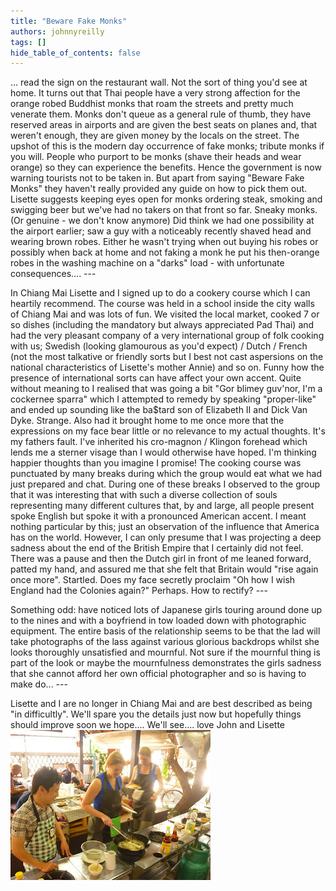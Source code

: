 ```yaml
---
title: "Beware Fake Monks"
authors: johnnyreilly
tags: []
hide_table_of_contents: false
---
```


 ... read the sign on the restaurant wall. Not the sort of thing you'd see at home. It turns out that Thai people have a very strong affection for the orange robed Buddhist monks that roam the streets and pretty much venerate them. Monks don't queue as a general rule of thumb, they have reserved areas in airports and are given the best seats on planes and, that weren't enough, they are given money by the locals on the street. The upshot of this is the modern day occurrence of fake monks; tribute monks if you will. People who purport to be monks (shave their heads and wear orange) so they can experience the benefits. Hence the government is now warning tourists not to be taken in. But apart from saying "Beware Fake Monks" they haven't really provided any guide on how to pick them out. Lisette suggests keeping eyes open for monks ordering steak, smoking and swigging beer but we've had no takers on that front so far. Sneaky monks. (Or genuine - we don't know anymore) Did think we had one possibility at the airport earlier; saw a guy with a noticeably recently shaved head and wearing brown robes. Either he wasn't trying when out buying his robes or possibly when back at home and not faking a monk he put his then-orange robes in the washing machine on a "darks" load - with unfortunate consequences.... ---

 In Chiang Mai Lisette and I signed up to do a cookery course which I can heartily recommend. The course was held in a school inside the city walls of Chiang Mai and was lots of fun. We visited the local market, cooked 7 or so dishes (including the mandatory but always appreciated Pad Thai) and had the very pleasant company of a very international group of folk cooking with us; Swedish (looking glamourous as you'd expect) / Dutch / French (not the most talkative or friendly sorts but I best not cast aspersions on the national characteristics of Lisette's mother Annie) and so on. Funny how the presence of international sorts can have affect your own accent. Quite without meaning to I realised that was going a bit "Gor blimey guv'nor, I'm a cockernee sparra" which I attempted to remedy by speaking "proper-like" and ended up sounding like the ba$tard son of Elizabeth II and Dick Van Dyke. Strange. Also had it brought home to me once more that the expressions on my face bear little or no relevance to my actual thoughts. It's my fathers fault. I've inherited his cro-magnon / Klingon forehead which lends me a sterner visage than I would otherwise have hoped. I'm thinking happier thoughts than you imagine I promise! The cooking course was punctuated by many breaks during which the group would eat what we had just prepared and chat. During one of these breaks I observed to the group that it was interesting that with such a diverse collection of souls representing many different cultures that, by and large, all people present spoke English but spoke it with a pronounced American accent. I meant nothing particular by this; just an observation of the influence that America has on the world. However, I can only presume that I was projecting a deep sadness about the end of the British Empire that I certainly did not feel. There was a pause and then the Dutch girl in front of me leaned forward, patted my hand, and assured me that she felt that Britain would "rise again once more". Startled. Does my face secretly proclaim "Oh how I wish England had the Colonies again?" Perhaps. How to rectify? ---

 Something odd: have noticed lots of Japanese girls touring around done up to the nines and with a boyfriend in tow loaded down with photographic equipment. The entire basis of the relationship seems to be that the lad will take photographs of the lass against various glorious backdrops whilst she looks thoroughly unsatisfied and mournful. Not sure if the mournful thing is part of the look or maybe the mournfulness demonstrates the girls sadness that she cannot afford her own official photographer and so is having to make do... ---

 Lisette and I are no longer in Chiang Mai and are best described as being "in difficultly". We'll spare you the details just now but hopefully things should improve soon we hope.... We'll see.... love John and Lisette ![](P1030513.JPG)


